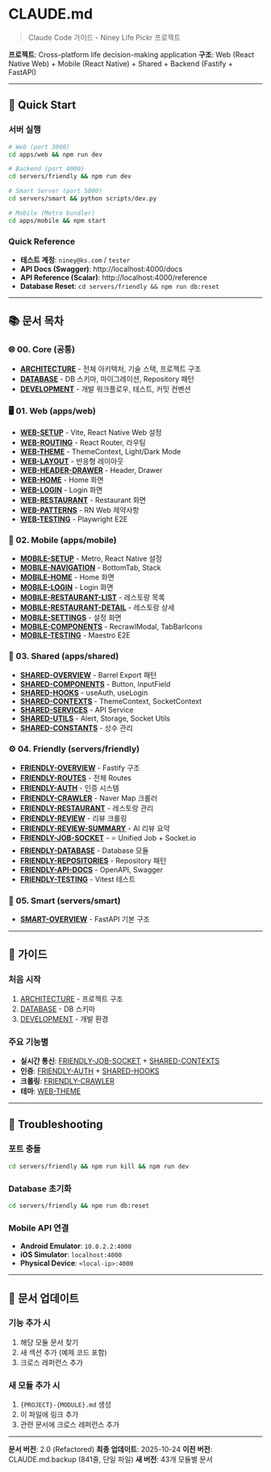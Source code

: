 # CLAUDE.md

> Claude Code 가이드 - Niney Life Pickr 프로젝트

**프로젝트**: Cross-platform life decision-making application
**구조**: Web (React Native Web) + Mobile (React Native) + Shared + Backend (Fastify + FastAPI)

---

## 🚀 Quick Start

### 서버 실행
```bash
# Web (port 3000)
cd apps/web && npm run dev

# Backend (port 4000)
cd servers/friendly && npm run dev

# Smart Server (port 5000)
cd servers/smart && python scripts/dev.py

# Mobile (Metro bundler)
cd apps/mobile && npm start
```

### Quick Reference
- **테스트 계정**: `niney@ks.com` / `tester`
- **API Docs (Swagger)**: http://localhost:4000/docs
- **API Reference (Scalar)**: http://localhost:4000/reference
- **Database Reset**: `cd servers/friendly && npm run db:reset`

---

## 📚 문서 목차

### 🌐 00. Core (공통)
- **[ARCHITECTURE](./docs/claude/00-core/ARCHITECTURE.md)** - 전체 아키텍처, 기술 스택, 프로젝트 구조
- **[DATABASE](./docs/claude/00-core/DATABASE.md)** - DB 스키마, 마이그레이션, Repository 패턴
- **[DEVELOPMENT](./docs/claude/00-core/DEVELOPMENT.md)** - 개발 워크플로우, 테스트, 커밋 컨벤션

### 🖥️ 01. Web (apps/web)
- **[WEB-SETUP](./docs/claude/01-web/WEB-SETUP.md)** - Vite, React Native Web 설정
- **[WEB-ROUTING](./docs/claude/01-web/WEB-ROUTING.md)** - React Router, 라우팅
- **[WEB-THEME](./docs/claude/01-web/WEB-THEME.md)** - ThemeContext, Light/Dark Mode
- **[WEB-LAYOUT](./docs/claude/01-web/WEB-LAYOUT.md)** - 반응형 레이아웃
- **[WEB-HEADER-DRAWER](./docs/claude/01-web/WEB-HEADER-DRAWER.md)** - Header, Drawer
- **[WEB-HOME](./docs/claude/01-web/WEB-HOME.md)** - Home 화면
- **[WEB-LOGIN](./docs/claude/01-web/WEB-LOGIN.md)** - Login 화면
- **[WEB-RESTAURANT](./docs/claude/01-web/WEB-RESTAURANT.md)** - Restaurant 화면
- **[WEB-PATTERNS](./docs/claude/01-web/WEB-PATTERNS.md)** - RN Web 제약사항
- **[WEB-TESTING](./docs/claude/01-web/WEB-TESTING.md)** - Playwright E2E

### 📱 02. Mobile (apps/mobile)
- **[MOBILE-SETUP](./docs/claude/02-mobile/MOBILE-SETUP.md)** - Metro, React Native 설정
- **[MOBILE-NAVIGATION](./docs/claude/02-mobile/MOBILE-NAVIGATION.md)** - BottomTab, Stack
- **[MOBILE-HOME](./docs/claude/02-mobile/MOBILE-HOME.md)** - Home 화면
- **[MOBILE-LOGIN](./docs/claude/02-mobile/MOBILE-LOGIN.md)** - Login 화면
- **[MOBILE-RESTAURANT-LIST](./docs/claude/02-mobile/MOBILE-RESTAURANT-LIST.md)** - 레스토랑 목록
- **[MOBILE-RESTAURANT-DETAIL](./docs/claude/02-mobile/MOBILE-RESTAURANT-DETAIL.md)** - 레스토랑 상세
- **[MOBILE-SETTINGS](./docs/claude/02-mobile/MOBILE-SETTINGS.md)** - 설정 화면
- **[MOBILE-COMPONENTS](./docs/claude/02-mobile/MOBILE-COMPONENTS.md)** - RecrawlModal, TabBarIcons
- **[MOBILE-TESTING](./docs/claude/02-mobile/MOBILE-TESTING.md)** - Maestro E2E

### 🔗 03. Shared (apps/shared)
- **[SHARED-OVERVIEW](./docs/claude/03-shared/SHARED-OVERVIEW.md)** - Barrel Export 패턴
- **[SHARED-COMPONENTS](./docs/claude/03-shared/SHARED-COMPONENTS.md)** - Button, InputField
- **[SHARED-HOOKS](./docs/claude/03-shared/SHARED-HOOKS.md)** - useAuth, useLogin
- **[SHARED-CONTEXTS](./docs/claude/03-shared/SHARED-CONTEXTS.md)** - ThemeContext, SocketContext
- **[SHARED-SERVICES](./docs/claude/03-shared/SHARED-SERVICES.md)** - API Service
- **[SHARED-UTILS](./docs/claude/03-shared/SHARED-UTILS.md)** - Alert, Storage, Socket Utils
- **[SHARED-CONSTANTS](./docs/claude/03-shared/SHARED-CONSTANTS.md)** - 상수 관리

### ⚙️ 04. Friendly (servers/friendly)
- **[FRIENDLY-OVERVIEW](./docs/claude/04-friendly/FRIENDLY-OVERVIEW.md)** - Fastify 구조
- **[FRIENDLY-ROUTES](./docs/claude/04-friendly/FRIENDLY-ROUTES.md)** - 전체 Routes
- **[FRIENDLY-AUTH](./docs/claude/04-friendly/FRIENDLY-AUTH.md)** - 인증 시스템
- **[FRIENDLY-CRAWLER](./docs/claude/04-friendly/FRIENDLY-CRAWLER.md)** - Naver Map 크롤러
- **[FRIENDLY-RESTAURANT](./docs/claude/04-friendly/FRIENDLY-RESTAURANT.md)** - 레스토랑 관리
- **[FRIENDLY-REVIEW](./docs/claude/04-friendly/FRIENDLY-REVIEW.md)** - 리뷰 크롤링
- **[FRIENDLY-REVIEW-SUMMARY](./docs/claude/04-friendly/FRIENDLY-REVIEW-SUMMARY.md)** - AI 리뷰 요약
- **[FRIENDLY-JOB-SOCKET](./docs/claude/04-friendly/FRIENDLY-JOB-SOCKET.md)** - ⭐ Unified Job + Socket.io
- **[FRIENDLY-DATABASE](./docs/claude/04-friendly/FRIENDLY-DATABASE.md)** - Database 모듈
- **[FRIENDLY-REPOSITORIES](./docs/claude/04-friendly/FRIENDLY-REPOSITORIES.md)** - Repository 패턴
- **[FRIENDLY-API-DOCS](./docs/claude/04-friendly/FRIENDLY-API-DOCS.md)** - OpenAPI, Swagger
- **[FRIENDLY-TESTING](./docs/claude/04-friendly/FRIENDLY-TESTING.md)** - Vitest 테스트

### 🤖 05. Smart (servers/smart)
- **[SMART-OVERVIEW](./docs/claude/05-smart/SMART-OVERVIEW.md)** - FastAPI 기본 구조

---

## 📖 가이드

### 처음 시작
1. [ARCHITECTURE](./docs/claude/00-core/ARCHITECTURE.md) - 프로젝트 구조
2. [DATABASE](./docs/claude/00-core/DATABASE.md) - DB 스키마
3. [DEVELOPMENT](./docs/claude/00-core/DEVELOPMENT.md) - 개발 환경

### 주요 기능별
- **실시간 통신**: [FRIENDLY-JOB-SOCKET](./docs/claude/04-friendly/FRIENDLY-JOB-SOCKET.md) + [SHARED-CONTEXTS](./docs/claude/03-shared/SHARED-CONTEXTS.md)
- **인증**: [FRIENDLY-AUTH](./docs/claude/04-friendly/FRIENDLY-AUTH.md) + [SHARED-HOOKS](./docs/claude/03-shared/SHARED-HOOKS.md)
- **크롤링**: [FRIENDLY-CRAWLER](./docs/claude/04-friendly/FRIENDLY-CRAWLER.md)
- **테마**: [WEB-THEME](./docs/claude/01-web/WEB-THEME.md)

---

## 🔧 Troubleshooting

### 포트 충돌
```bash
cd servers/friendly && npm run kill && npm run dev
```

### Database 초기화
```bash
cd servers/friendly && npm run db:reset
```

### Mobile API 연결
- **Android Emulator**: `10.0.2.2:4000`
- **iOS Simulator**: `localhost:4000`
- **Physical Device**: `<local-ip>:4000`

---

## 📝 문서 업데이트

### 기능 추가 시
1. 해당 모듈 문서 찾기
2. 새 섹션 추가 (예제 코드 포함)
3. 크로스 레퍼런스 추가

### 새 모듈 추가 시
1. `{PROJECT}-{MODULE}.md` 생성
2. 이 파일에 링크 추가
3. 관련 문서에 크로스 레퍼런스 추가

---

**문서 버전**: 2.0 (Refactored)
**최종 업데이트**: 2025-10-24
**이전 버전**: CLAUDE.md.backup (841줄, 단일 파일)
**새 버전**: 43개 모듈별 문서
